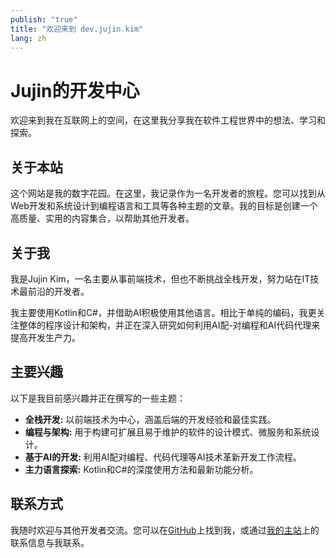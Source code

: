 ```yaml
---
publish: "true"
title: "欢迎来到 dev.jujin.kim"
lang: zh
---
```


# Jujin的开发中心

欢迎来到我在互联网上的空间，在这里我分享我在软件工程世界中的想法、学习和探索。

## 关于本站

这个网站是我的数字花园。在这里，我记录作为一名开发者的旅程。您可以找到从Web开发和系统设计到编程语言和工具等各种主题的文章。我的目标是创建一个高质量、实用的内容集合，以帮助其他开发者。

## 关于我

我是Jujin Kim，一名主要从事前端技术，但也不断挑战全栈开发，努力站在IT技术最前沿的开发者。

我主要使用Kotlin和C#，并借助AI积极使用其他语言。相比于单纯的编码，我更关注整体的程序设计和架构，并正在深入研究如何利用AI配-对编程和AI代码代理来提高开发生产力。

## 主要兴趣

以下是我目前感兴趣并正在撰写的一些主题：

- **全栈开发:** 以前端技术为中心，涵盖后端的开发经验和最佳实践。
- **编程与架构:** 用于构建可扩展且易于维护的软件的设计模式、微服务和系统设计。
- **基于AI的开发:** 利用AI配对编程、代码代理等AI技术革新开发工作流程。
- **主力语言探索:** Kotlin和C#的深度使用方法和最新功能分析。

## 联系方式

我随时欢迎与其他开发者交流。您可以在[GitHub](https://github.com/jujinkim)上找到我，或通过[我的主站](https://jujin.kim)上的联系信息与我联系。
